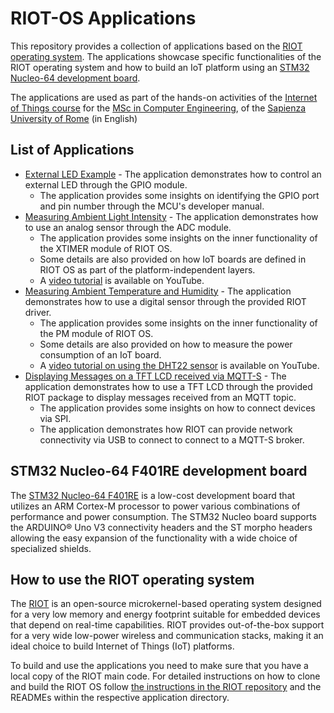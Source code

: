 # RIOT-OS Applications

This repository provides a collection of applications based on the [RIOT operating system](https://github.com/RIOT-OS/RIOT). The applications showcase specific functionalities of the RIOT operating system and how to build an IoT platform using an [STM32 Nucleo-64 development board](https://www.st.com/en/evaluation-tools/nucleo-f401re.html).

The applications are used as part of the hands-on activities of the [Internet of Things course](http://ichatz.me/Site/InternetOfThings2021) for the [MSc in Computer Engineering](http://ingegneriainformatica.diag.uniroma1.it/en/corsidistudio.htm), of the [Sapienza University of Rome](http://www.uniroma1.it) (in English)

## List of Applications

- [External LED Example](photocell) - The application demonstrates how to control an external LED through the GPIO module.
  - The application provides some insights on identifying the GPIO port and pin number through the MCU's developer manual.
- [Measuring Ambient Light Intensity](photocell) - The application demonstrates how to use an analog sensor through the ADC module.
  - The application provides some insights on the inner functionality of the XTIMER module of RIOT OS.
  - Some details are also provided on how IoT boards are defined in RIOT OS as part of the platform-independent layers.
  - A [video tutorial](https://youtu.be/Xw8a_NSvvvI) is available on YouTube.
- [Measuring Ambient Temperature and Humidity](temperature_humidity) - The application demonstrates how to use a digital sensor through the provided RIOT driver.
  - The application provides some insights on the inner functionality of the PM module of RIOT OS.
  - Some details are also provided on how to measure the power consumption of an IoT board.
  - A [video tutorial on using the DHT22 sensor](https://youtu.be/0Z0uEQ21pL4) is available on YouTube.
- [Displaying Messages on a TFT LCD received via MQTT-S](tft_mqtts) - The application demonstrates how to use a TFT LCD through the provided RIOT package to display messages received from an MQTT topic.
  - The application provides some insights on how to connect devices via SPI.
  - The application demonstrates how RIOT can provide network connectivity via USB to connect to connect to a MQTT-S broker.


## STM32 Nucleo-64 F401RE development board

The [STM32 Nucleo-64 F401RE](https://www.st.com/en/evaluation-tools/nucleo-f401re.html) is a low-cost development board that utilizes an ARM Cortex-M processor to power various combinations of performance and power consumption. The STM32 Nucleo board supports the ARDUINO® Uno V3 connectivity headers and the ST morpho headers allowing the easy expansion of the functionality with a wide choice of specialized shields.

## How to use the RIOT operating system

The [RIOT](https://github.com/RIOT-OS/RIOT) is an open-source microkernel-based operating system designed for a very low memory and energy footprint suitable for embedded devices that depend on real-time capabilities. RIOT provides out-of-the-box support for a very wide low-power wireless and communication stacks, making it an ideal choice to build Internet of Things (IoT) platforms.

To build and use the applications you need to make sure that you have a local copy of the RIOT main code. For detailed instructions on how to clone and build the RIOT OS follow [the instructions in the RIOT repository](https://github.com/RIOT-OS/RIOT/blob/master/README.md#getting-started) and the READMEs within the respective application directory.
